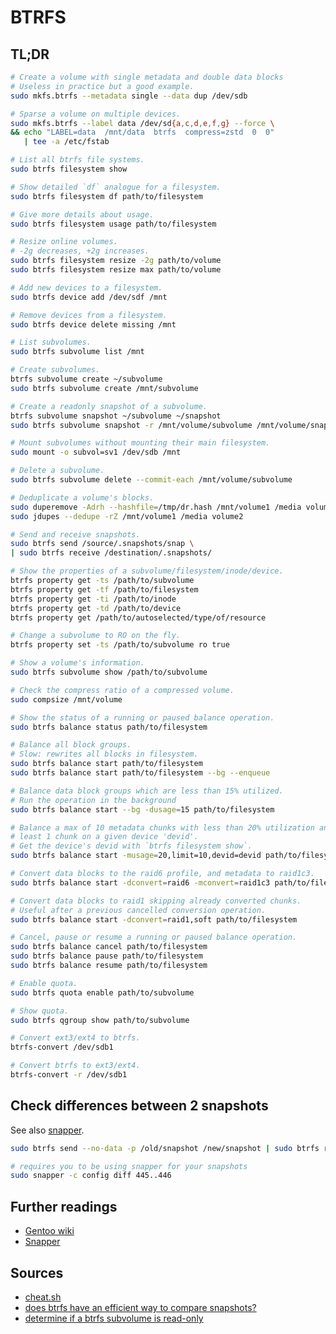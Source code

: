# BTRFS

## TL;DR

```sh
# Create a volume with single metadata and double data blocks
# Useless in practice but a good example.
sudo mkfs.btrfs --metadata single --data dup /dev/sdb

# Sparse a volume on multiple devices.
sudo mkfs.btrfs --label data /dev/sd{a,c,d,e,f,g} --force \
&& echo "LABEL=data  /mnt/data  btrfs  compress=zstd  0  0"
   | tee -a /etc/fstab

# List all btrfs file systems.
sudo btrfs filesystem show

# Show detailed `df` analogue for a filesystem.
sudo btrfs filesystem df path/to/filesystem

# Give more details about usage.
sudo btrfs filesystem usage path/to/filesystem

# Resize online volumes.
# -2g decreases, +2g increases.
sudo btrfs filesystem resize -2g path/to/volume
sudo btrfs filesystem resize max path/to/volume

# Add new devices to a filesystem.
sudo btrfs device add /dev/sdf /mnt

# Remove devices from a filesystem.
sudo btrfs device delete missing /mnt

# List subvolumes.
sudo btrfs subvolume list /mnt

# Create subvolumes.
btrfs subvolume create ~/subvolume
sudo btrfs subvolume create /mnt/subvolume

# Create a readonly snapshot of a subvolume.
btrfs subvolume snapshot ~/subvolume ~/snapshot
sudo btrfs subvolume snapshot -r /mnt/volume/subvolume /mnt/volume/snapshot

# Mount subvolumes without mounting their main filesystem.
sudo mount -o subvol=sv1 /dev/sdb /mnt

# Delete a subvolume.
sudo btrfs subvolume delete --commit-each /mnt/volume/subvolume

# Deduplicate a volume's blocks.
sudo duperemove -Adrh --hashfile=/tmp/dr.hash /mnt/volume1 /media volume2
sudo jdupes --dedupe -rZ /mnt/volume1 /media volume2

# Send and receive snapshots.
sudo btrfs send /source/.snapshots/snap \
| sudo btrfs receive /destination/.snapshots/

# Show the properties of a subvolume/filesystem/inode/device.
btrfs property get -ts /path/to/subvolume
btrfs property get -tf /path/to/filesystem
btrfs property get -ti /path/to/inode
btrfs property get -td /path/to/device
btrfs property get /path/to/autoselected/type/of/resource

# Change a subvolume to RO on the fly.
btrfs property set -ts /path/to/subvolume ro true

# Show a volume's information.
sudo btrfs subvolume show /path/to/subvolume

# Check the compress ratio of a compressed volume.
sudo compsize /mnt/volume

# Show the status of a running or paused balance operation.
sudo btrfs balance status path/to/filesystem

# Balance all block groups.
# Slow: rewrites all blocks in filesystem.
sudo btrfs balance start path/to/filesystem
sudo btrfs balance start path/to/filesystem --bg --enqueue

# Balance data block groups which are less than 15% utilized.
# Run the operation in the background
sudo btrfs balance start --bg -dusage=15 path/to/filesystem

# Balance a max of 10 metadata chunks with less than 20% utilization and at
# least 1 chunk on a given device 'devid'.
# Get the device's devid with `btrfs filesystem show`.
sudo btrfs balance start -musage=20,limit=10,devid=devid path/to/filesystem

# Convert data blocks to the raid6 profile, and metadata to raid1c3.
sudo btrfs balance start -dconvert=raid6 -mconvert=raid1c3 path/to/filesystem

# Convert data blocks to raid1 skipping already converted chunks.
# Useful after a previous cancelled conversion operation.
sudo btrfs balance start -dconvert=raid1,soft path/to/filesystem

# Cancel, pause or resume a running or paused balance operation.
sudo btrfs balance cancel path/to/filesystem
sudo btrfs balance pause path/to/filesystem
sudo btrfs balance resume path/to/filesystem

# Enable quota.
sudo btrfs quota enable path/to/subvolume

# Show quota.
sudo btrfs qgroup show path/to/subvolume

# Convert ext3/ext4 to btrfs.
btrfs-convert /dev/sdb1

# Convert btrfs to ext3/ext4.
btrfs-convert -r /dev/sdb1
```

## Check differences between 2 snapshots

See also [snapper].

```sh
sudo btrfs send --no-data -p /old/snapshot /new/snapshot | sudo btrfs receive --dump

# requires you to be using snapper for your snapshots
sudo snapper -c config diff 445..446
```

## Further readings

- [Gentoo wiki]
- [Snapper]

## Sources

- [cheat.sh]
- [does btrfs have an efficient way to compare snapshots?]
- [determine if a btrfs subvolume is read-only]

[snapper]: snapper.md

[cheat.sh]: https://cheat.sh/btrfs
[gentoo wiki]: https://wiki.gentoo.org/wiki/Btrfs

[determine if a btrfs subvolume is read-only]: https://unix.stackexchange.com/questions/375645/determine-if-btrfs-subvolume-is-read-only#375646
[does btrfs have an efficient way to compare snapshots?]: https://serverfault.com/questions/399894/does-btrfs-have-an-efficient-way-to-compare-snapshots#419444
